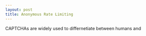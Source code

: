 ```yaml
---
layout: post
title: Anonymous Rate Limiting
---
```


CAPTCHAs are widely used to differnetiate between humans and 
